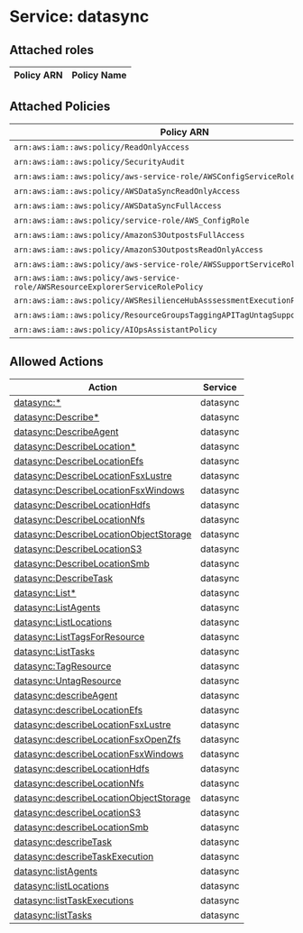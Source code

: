 # Service: datasync

## Attached roles

| Policy ARN | Policy Name |
|------------|-------------|
## Attached Policies

| Policy ARN | Policy Name |
|------------|-------------|
| `arn:aws:iam::aws:policy/ReadOnlyAccess` | [ReadOnlyAccess](../policies.md#readonlyaccess) |
| `arn:aws:iam::aws:policy/SecurityAudit` | [SecurityAudit](../policies.md#securityaudit) |
| `arn:aws:iam::aws:policy/aws-service-role/AWSConfigServiceRolePolicy` | [AWSConfigServiceRolePolicy](../policies.md#awsconfigservicerolepolicy) |
| `arn:aws:iam::aws:policy/AWSDataSyncReadOnlyAccess` | [AWSDataSyncReadOnlyAccess](../policies.md#awsdatasyncreadonlyaccess) |
| `arn:aws:iam::aws:policy/AWSDataSyncFullAccess` | [AWSDataSyncFullAccess](../policies.md#awsdatasyncfullaccess) |
| `arn:aws:iam::aws:policy/service-role/AWS_ConfigRole` | [AWS_ConfigRole](../policies.md#aws_configrole) |
| `arn:aws:iam::aws:policy/AmazonS3OutpostsFullAccess` | [AmazonS3OutpostsFullAccess](../policies.md#amazons3outpostsfullaccess) |
| `arn:aws:iam::aws:policy/AmazonS3OutpostsReadOnlyAccess` | [AmazonS3OutpostsReadOnlyAccess](../policies.md#amazons3outpostsreadonlyaccess) |
| `arn:aws:iam::aws:policy/aws-service-role/AWSSupportServiceRolePolicy` | [AWSSupportServiceRolePolicy](../policies.md#awssupportservicerolepolicy) |
| `arn:aws:iam::aws:policy/aws-service-role/AWSResourceExplorerServiceRolePolicy` | [AWSResourceExplorerServiceRolePolicy](../policies.md#awsresourceexplorerservicerolepolicy) |
| `arn:aws:iam::aws:policy/AWSResilienceHubAsssessmentExecutionPolicy` | [AWSResilienceHubAsssessmentExecutionPolicy](../policies.md#awsresiliencehubasssessmentexecutionpolicy) |
| `arn:aws:iam::aws:policy/ResourceGroupsTaggingAPITagUntagSupportedResources` | [ResourceGroupsTaggingAPITagUntagSupportedResources](../policies.md#resourcegroupstaggingapitaguntagsupportedresources) |
| `arn:aws:iam::aws:policy/AIOpsAssistantPolicy` | [AIOpsAssistantPolicy](../policies.md#aiopsassistantpolicy) |

## Allowed Actions

| Action | Service |
|--------|---------|
| [datasync:*](../actions.md#datasync:all) | datasync |
| [datasync:Describe*](../actions.md#datasync:describeall) | datasync |
| [datasync:DescribeAgent](../actions.md#datasync:describeagent) | datasync |
| [datasync:DescribeLocation*](../actions.md#datasync:describelocationall) | datasync |
| [datasync:DescribeLocationEfs](../actions.md#datasync:describelocationefs) | datasync |
| [datasync:DescribeLocationFsxLustre](../actions.md#datasync:describelocationfsxlustre) | datasync |
| [datasync:DescribeLocationFsxWindows](../actions.md#datasync:describelocationfsxwindows) | datasync |
| [datasync:DescribeLocationHdfs](../actions.md#datasync:describelocationhdfs) | datasync |
| [datasync:DescribeLocationNfs](../actions.md#datasync:describelocationnfs) | datasync |
| [datasync:DescribeLocationObjectStorage](../actions.md#datasync:describelocationobjectstorage) | datasync |
| [datasync:DescribeLocationS3](../actions.md#datasync:describelocations3) | datasync |
| [datasync:DescribeLocationSmb](../actions.md#datasync:describelocationsmb) | datasync |
| [datasync:DescribeTask](../actions.md#datasync:describetask) | datasync |
| [datasync:List*](../actions.md#datasync:listall) | datasync |
| [datasync:ListAgents](../actions.md#datasync:listagents) | datasync |
| [datasync:ListLocations](../actions.md#datasync:listlocations) | datasync |
| [datasync:ListTagsForResource](../actions.md#datasync:listtagsforresource) | datasync |
| [datasync:ListTasks](../actions.md#datasync:listtasks) | datasync |
| [datasync:TagResource](../actions.md#datasync:tagresource) | datasync |
| [datasync:UntagResource](../actions.md#datasync:untagresource) | datasync |
| [datasync:describeAgent](../actions.md#datasync:describeagent) | datasync |
| [datasync:describeLocationEfs](../actions.md#datasync:describelocationefs) | datasync |
| [datasync:describeLocationFsxLustre](../actions.md#datasync:describelocationfsxlustre) | datasync |
| [datasync:describeLocationFsxOpenZfs](../actions.md#datasync:describelocationfsxopenzfs) | datasync |
| [datasync:describeLocationFsxWindows](../actions.md#datasync:describelocationfsxwindows) | datasync |
| [datasync:describeLocationHdfs](../actions.md#datasync:describelocationhdfs) | datasync |
| [datasync:describeLocationNfs](../actions.md#datasync:describelocationnfs) | datasync |
| [datasync:describeLocationObjectStorage](../actions.md#datasync:describelocationobjectstorage) | datasync |
| [datasync:describeLocationS3](../actions.md#datasync:describelocations3) | datasync |
| [datasync:describeLocationSmb](../actions.md#datasync:describelocationsmb) | datasync |
| [datasync:describeTask](../actions.md#datasync:describetask) | datasync |
| [datasync:describeTaskExecution](../actions.md#datasync:describetaskexecution) | datasync |
| [datasync:listAgents](../actions.md#datasync:listagents) | datasync |
| [datasync:listLocations](../actions.md#datasync:listlocations) | datasync |
| [datasync:listTaskExecutions](../actions.md#datasync:listtaskexecutions) | datasync |
| [datasync:listTasks](../actions.md#datasync:listtasks) | datasync |